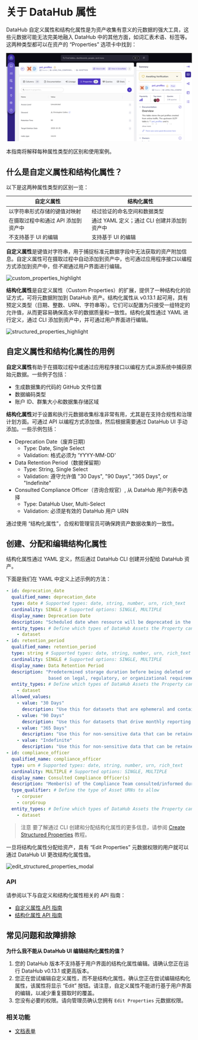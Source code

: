 # 关于 DataHub 属性

DataHub 自定义属性和结构化属性是为资产收集有意义的元数据的强大工具，这些元数据可能无法完美地融入 DataHub 中的其他方面，如词汇表术语、标签等。这两种类型都可以在资产的 “Properties” 选项卡中找到：

![custom_and_structured_properties](https://raw.githubusercontent.com/datahub-project/static-assets/main/imgs/properties/custom_and_structured_properties.png)

本指南将解释每种属性类型的区别和使用案例。

## 什么是自定义属性和结构化属性？

以下是这两种属性类型的区别一览：

| 自定义属性 | 结构化属性 |
| --- | --- |
| 以字符串形式存储的键值对映射 | 经过验证的命名空间和数据类型 |
| 在摄取过程中和通过 API 添加到资产中 | 通过 YAML 定义；通过 CLI 创建并添加到资产中 |
| 不支持基于 UI 的编辑 | 支持基于 UI 的编辑 |

**自定义属性**是键值对字符串，用于捕捉标准元数据字段中无法获取的资产附加信息。自定义属性可在摄取过程中自动添加到资产中，也可通过应用程序接口以编程方式添加到资产中，但*不能*通过用户界面进行编辑。

![custom_properties_highlight](https://raw.githubusercontent.com/datahub-project/static-assets/main/imgs/properties/custom_properties_highlight.png)

**结构化属性**是自定义属性（Custom Properties）的扩展，提供了一种结构化的验证方式，可将元数据附加到 DataHub 资产。结构化属性从 v0.13.1 起可用，具有预定义类型（日期、整数、URN、字符串等）。它们可以配置为只接受一组特定的允许值，从而更容易确保高水平的数据质量和一致性。结构化属性通过 YAML 进行定义，通过 CLI 添加到资产中，并可通过用户界面进行编辑。

![structured_properties_highlight](https://raw.githubusercontent.com/datahub-project/static-assets/main/imgs/properties/structured_properties_highlight.png)

## 自定义属性和结构化属性的用例

**自定义属性**有助于在摄取过程中或通过应用程序接口以编程方式从源系统中捕获原始元数据。一些例子包括：

- 生成数据集的代码的 GitHub 文件位置
- 数据编码类型
- 账户 ID、群集大小和数据集存储区域

**结构化属性**对于设置和执行元数据收集标准非常有用，尤其是在支持合规性和治理计划方面。可通过 API 以编程方式添加值，然后根据需要通过 DataHub UI 手动添加。一些示例包括：

- Deprecation Date（废弃日期）
  - Type: Date, Single Select
  - Validation: 格式必须为 'YYYY-MM-DD'
- Data Retention Period（数据保留期）
  - Type: String, Single Select
  - Validation: 遵守允许值 "30 Days", "90 Days", "365 Days", or "Indefinite"
- Consulted Compliance Officer（咨询合规官）, 从 DataHub 用户列表中选择
  - Type: DataHub User, Multi-Select
  - Validation: 必须是有效的 DataHub 用户 URN

通过使用 “结构化属性”，合规和管理官员可确保跨资产数据收集的一致性。

## 创建、分配和编辑结构化属性

结构化属性通过 YAML 定义，然后通过 DataHub CLI 创建并分配给 DataHub 资产。

下面是我们在 YAML 中定义上述示例的方法：

```yaml
- id: deprecation_date
  qualified_name: deprecation_date
  type: date # Supported types: date, string, number, urn, rich_text
  cardinality: SINGLE # Supported options: SINGLE, MULTIPLE
  display_name: Deprecation Date
  description: "Scheduled date when resource will be deprecated in the source system"
  entity_types: # Define which types of DataHub Assets the Property can be assigned to
    - dataset
- id: retention_period
  qualified_name: retention_period
  type: string # Supported types: date, string, number, urn, rich_text
  cardinality: SINGLE # Supported options: SINGLE, MULTIPLE
  display_name: Data Retention Period
  description: "Predetermined storage duration before being deleted or archived 
                based on legal, regulatory, or organizational requirements"
  entity_types: # Define which types of DataHub Assets the Property can be assigned to
    - dataset
  allowed_values:
    - value: "30 Days"
      description: "Use this for datasets that are ephemeral and contain PII"
    - value: "90 Days"
      description: "Use this for datasets that drive monthly reporting but contain PII"
    - value: "365 Days"
      description: "Use this for non-sensitive data that can be retained for longer"
    - value: "Indefinite"
      description: "Use this for non-sensitive data that can be retained indefinitely"
- id: compliance_officer
  qualified_name: compliance_officer
  type: urn # Supported types: date, string, number, urn, rich_text
  cardinality: MULTIPLE # Supported options: SINGLE, MULTIPLE
  display_name: Consulted Compliance Officer(s)
  description: "Member(s) of the Compliance Team consulted/informed during audit"
  type_qualifier: # Define the type of Asset URNs to allow
    - corpuser
    - corpGroup
  entity_types: # Define which types of DataHub Assets the Property can be assigned to
    - dataset
```

> 注意
  要了解通过 CLI 创建和分配结构化属性的更多信息，请参阅 [Create Structured Properties](/docs/api/tutorials/structured-properties_zh.md) 教程。

一旦将结构化属性分配给资产，具有 “Edit Properties” 元数据权限的用户就可以通过 DataHub UI 更改结构化属性值。

![edit_structured_properties_modal](https://raw.githubusercontent.com/datahub-project/static-assets/main/imgs/properties/edit_structured_properties_modal.png)

### API

请参阅以下与自定义和结构化属性相关的 API 指南：

- [自定义属性 API 指南](/docs/api/tutorials/custom-properties_zh.md)
- [结构化属性 API 指南](/docs/api/tutorials/structured-properties_zh.md)

## 常见问题和故障排除

**为什么我不能从 DataHub UI 编辑结构化属性的值？**

1. 您的 DataHub 版本不支持基于用户界面的结构化属性编辑。请确认您正在运行 DataHub v0.13.1 或更高版本。
2. 您正在尝试编辑自定义属性，而不是结构化属性。确认您正在尝试编辑结构化属性，该属性将显示 “Edit” 按钮。请注意，自定义属性不能进行基于用户界面的编辑，以减少重复摄取时的覆盖。
3. 您没有必要的权限。请向管理员确认您拥有 `Edit Properties` 元数据权限。

### 相关功能

- [文档表单](/docs/features/feature-guides/documentation-forms.md)
